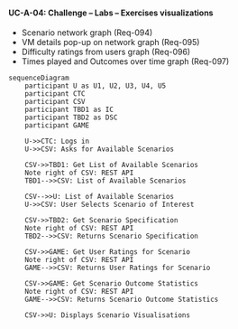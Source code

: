 #### UC-A-04: Challenge – Labs – Exercises visualizations

- Scenario network graph (Req-094) 
- VM details pop-up on network graph (Req-095) 
- Difficulty ratings from users graph (Req-096) 
- Times played and Outcomes over time graph (Req-097) 

```mermaid
sequenceDiagram
    participant U as U1, U2, U3, U4, U5
    participant CTC
    participant CSV
    participant TBD1 as IC
    participant TBD2 as DSC
    participant GAME

    U->>CTC: Logs in
    U->>CSV: Asks for Available Scenarios

    CSV->>TBD1: Get List of Available Scenarios
    Note right of CSV: REST API
    TBD1-->>CSV: List of Available Scenarios

    CSV-->>U: List of Available Scenarios
    U->>CSV: User Selects Scenario of Interest

    CSV->>TBD2: Get Scenario Specification
    Note right of CSV: REST API
    TBD2-->>CSV: Returns Scenario Specification

    CSV->>GAME: Get User Ratings for Scenario
    Note right of CSV: REST API
    GAME-->>CSV: Returns User Ratings for Scenario

    CSV->>GAME: Get Scenario Outcome Statistics
    Note right of CSV: REST API
    GAME-->>CSV: Returns Scenario Outcome Statistics

    CSV->>U: Displays Scenario Visualisations
```
